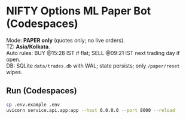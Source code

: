 # NIFTY Options ML Paper Bot (Codespaces)

Mode: **PAPER only** (quotes only; no live orders).  
TZ: **Asia/Kolkata**.  
Auto rules: BUY @15:28 IST if flat; SELL @09:21 IST next trading day if open.  
DB: SQLite `data/trades.db` with WAL; state persists; only `/paper/reset` wipes.

## Run (Codespaces)
```bash
cp .env.example .env
uvicorn service.api.app:app --host 0.0.0.0 --port 8000 --reload
